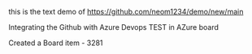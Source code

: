 this is the text demo of https://github.com/neom1234/demo/new/main 

Integrating the Github with Azure Devops
TEST in AZure board

Created a Board item - 
3281

